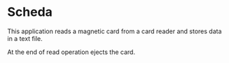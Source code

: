 # Scheda
This application reads a magnetic card from a card reader and stores data in a text file.

At the end of read operation ejects the card.
